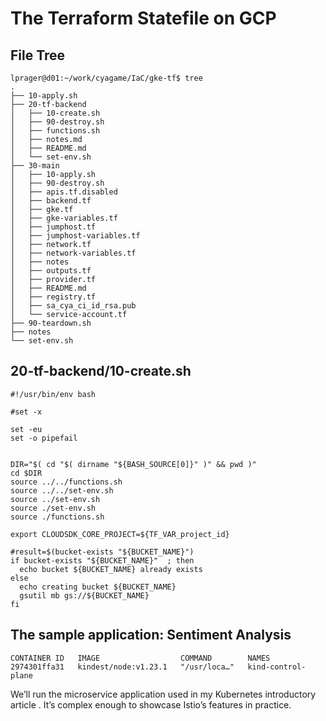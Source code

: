 # The Terraform Statefile on GCP

## File Tree
```
lprager@d01:~/work/cyagame/IaC/gke-tf$ tree
.
├── 10-apply.sh
├── 20-tf-backend
│   ├── 10-create.sh
│   ├── 90-destroy.sh
│   ├── functions.sh
│   ├── notes.md
│   ├── README.md
│   └── set-env.sh
├── 30-main
│   ├── 10-apply.sh
│   ├── 90-destroy.sh
│   ├── apis.tf.disabled
│   ├── backend.tf
│   ├── gke.tf
│   ├── gke-variables.tf
│   ├── jumphost.tf
│   ├── jumphost-variables.tf
│   ├── network.tf
│   ├── network-variables.tf
│   ├── notes
│   ├── outputs.tf
│   ├── provider.tf
│   ├── README.md
│   ├── registry.tf
│   ├── sa_cya_ci_id_rsa.pub
│   └── service-account.tf
├── 90-teardown.sh
├── notes
└── set-env.sh

```

## 20-tf-backend/10-create.sh 
```
#!/usr/bin/env bash

#set -x

set -eu
set -o pipefail


DIR="$( cd "$( dirname "${BASH_SOURCE[0]}" )" && pwd )"
cd $DIR
source ../../functions.sh
source ../../set-env.sh
source ../set-env.sh
source ./set-env.sh
source ./functions.sh

export CLOUDSDK_CORE_PROJECT=${TF_VAR_project_id}

#result=$(bucket-exists "${BUCKET_NAME}")
if bucket-exists "${BUCKET_NAME}"  ; then 
  echo bucket ${BUCKET_NAME} already exists
else
  echo creating bucket ${BUCKET_NAME}
  gsutil mb gs://${BUCKET_NAME}
fi
```

## The sample application: Sentiment Analysis

```
CONTAINER ID   IMAGE                  COMMAND        NAMES
2974301ffa31   kindest/node:v1.23.1   "/usr/loca…"   kind-control-plane
```

We’ll run the microservice application used in my Kubernetes introductory article . It’s complex enough to showcase Istio’s features in practice. 

